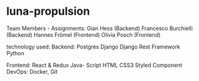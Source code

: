 # luna-propulsion

Team Members - Assignments:
Gian Hess (Backend)
Francesco Burchielli (Backend)
Hannes Frömel (Frontend)
Olivia Posch (Frontend)

technology used: Backend:
Postgres
Django
Django Rest Framework
Python

Frontend:
React & Redux
Java- Script
HTML
CSS3
Styled Component
DevOps: Docker, Git
